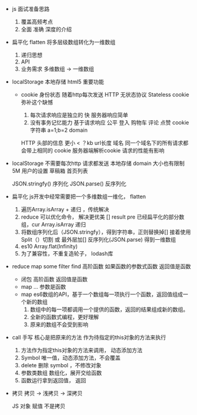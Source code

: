 - js 面试准备思路
    1. 覆盖高频考点
    2. 全面 准确 深度的介绍

- 扁平化 flatten
    将多层级数组转化为一维数组

    1. 递归思想
    2. API
    3. 业务需求
        多维数组 -> 一维数组

- localStorage 本地存储 html5 重要功能
    - cookie 身份状态 随着http每次发送
        HTTP 无状态协议 Stateless   cookie 弥补这个缺憾
        1. 每次请求响应是独立的
            快 服务器响应简单
        2. 没有事务记忆能力
        基于请求响应 公平
        登入 购物车 评论 点赞   cookie 字符串 a=1;b=2
        domain 

        HTTP 头部的信息 更小 < ？kb
        url长度
        域名 同一个域名下的所有请求都会带上相同的 cookie 服务器端解析cookie
        请求的性能有影响

- localStorage 不需要每次http 请求都发送
    本地存储 domain
    大小也有限制 5M 用户的设置 草稿箱 首页列表


    JSON.stringfy() 序列化
    JSON.parse() 反序列化


- 扁平化
    js开发中经常需要把一个多维数组一维化， flatten

    1. 遍历Array.isArray + 递归 ，传统解决
    2. reduce 可以优化命令， 解决更优美
        [] result pre 已经扁平化的部分数组，cur Array.isArray 递归
    3. 将数组序列化后（JSON.stringfy），得到字符串，正则替换掉[]
        接着使用 Split（）切割 或 最外层加[]
        反序列化(JSON.parse) 得到一维数组
    4. es10 Array.flat(Infinity)
    5. 为了兼容性，不重复造轮子， lodash库

- reduce map some filter find 高阶函数
    如果函数的参数式函数
    返回值是函数
    - 闭包 高阶函数 返回值是函数
    - map ... 参数是函数
    - map
        es6数组的API，基于一个数组每一项执行一个函数，返回值组成一个新的数组
        1. 数组中的每一项都调用一个提供的函数，返回的结果组成新的数组。
        2. 全新的函数式编程，更好理解
        3. 原来的数组不会受到影响

- call 手写
    核心是把原来的方法
    作为待指定的this对象的方法来执行

    1. 方法作为指定this对象的方法来调用， 动态添加方法
    2. Symbol 唯一值，动态添加方法，不会覆盖
    3. delete 删除 symbol ，不修改对象
    4. 参数类数组 数组化，展开交给函数
    5. 函数运行拿到返回值， 返回

- 拷贝
    拷贝 -> 浅拷贝 -> 深拷贝

    JS 对象 赋值 不是拷贝

    